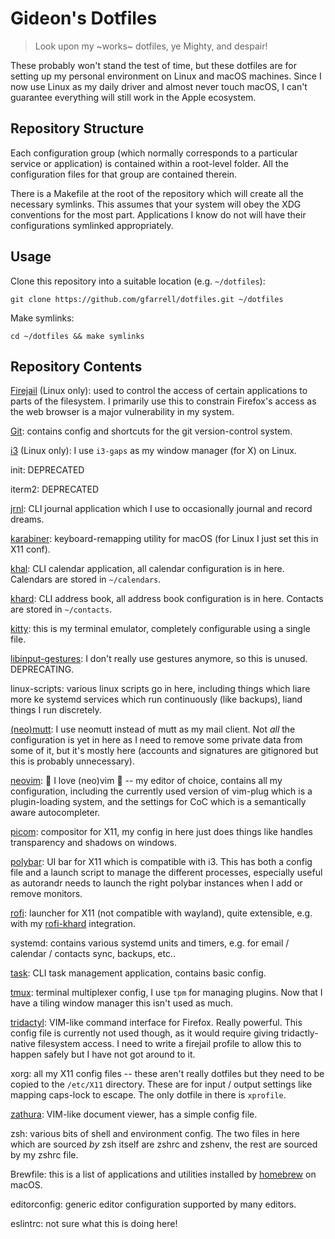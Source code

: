 # Gideon's Dotfiles

> Look upon my ~works~ dotfiles, ye Mighty, and despair!

These probably won't stand the test of time, but these dotfiles are for
setting up my personal environment on Linux and macOS machines. Since I
now use Linux as my daily driver and almost never touch macOS, I can't
guarantee everything will still work in the Apple ecosystem.

## Repository Structure

Each configuration group (which normally corresponds to a particular
service or application) is contained within a root-level folder. All the
configuration files for that group are contained therein.

There is a Makefile at the root of the repository which will create all
the necessary symlinks. This assumes that your system will obey the XDG
conventions for the most part. Applications I know do not will have
their configurations symlinked appropriately.

## Usage

Clone this repository into a suitable location (e.g. `~/dotfiles`):

    git clone https://github.com/gfarrell/dotfiles.git ~/dotfiles

Make symlinks:

    cd ~/dotfiles && make symlinks

## Repository Contents

[Firejail](https://firejail.wordpress.com/) (Linux only): used to
control the access of certain applications to parts of the filesystem. I
primarily use this to constrain Firefox's access as the web browser is a
major vulnerability in my system.

[Git](https://git-scm.com/): contains config and shortcuts for the git
version-control system.

[i3](i3wm.org/) (Linux only): I use `i3-gaps` as my window manager (for
X) on Linux.

init: DEPRECATED

iterm2: DEPRECATED

[jrnl](https://jrnl.sh/): CLI journal application which I use to
occasionally journal and record dreams.

[karabiner](https://karabiner-elements.pqrs.org/): keyboard-remapping
utility for macOS (for Linux I just set this in X11 conf).

[khal](https://github.com/pimutils/khal): CLI calendar application,
all calendar configuration is in here. Calendars are stored in
`~/calendars`.

[khard](https://github.com/scheibler/khard): CLI address book,
all address book configuration is in here. Contacts are stored in
`~/contacts`.

[kitty](https://sw.kovidgoyal.net/kitty/): this is my terminal emulator,
completely configurable using a single file.

[libinput-gestures](https://github.com/bulletmark/libinput-gestures): I
don't really use gestures anymore, so this is unused. DEPRECATING.

linux-scripts: various linux scripts go in here, including things which
liare more ke systemd services which run continuously (like backups),
liand things I run discretely.

[(neo)mutt](https://neomutt.org/): I use neomutt instead of mutt as my
mail client. Not *all* the configuration is yet in here as I need to
remove some private data from some of it, but it's mostly here (accounts
and signatures are gitignored but this is probably unnecessary).

[neovim](https://neovim.io/): 💖 I love (neo)vim 💖 -- my editor of
choice, contains all my configuration, including the currently used
version of vim-plug which is a plugin-loading system, and the settings
for CoC which is a semantically aware autocompleter.

[picom](https://github.com/yshui/picom): compositor for X11, my config
in here just does things like handles transparency and shadows on
windows.

[polybar](https://github.com/polybar/polybar): UI bar for X11 which is
compatible with i3. This has both a config file and a launch script to
manage the different processes, especially useful as autorandr needs to
launch the right polybar instances when I add or remove monitors.

[rofi](https://github.com/davatorium/rofi): launcher for X11
(not compatible with wayland), quite extensible, e.g. with my
[rofi-khard](https://github.com/gfarrell/rofi-khard) integration.

systemd: contains various systemd units and timers, e.g. for email /
calendar / contacts sync, backups, etc..

[task](https://taskwarrior.org/): CLI task management application,
contains basic config.

[tmux](https://github.com/tmux/tmux): terminal multiplexer config, I use
`tpm` for managing plugins. Now that I have a tiling window manager this
isn't used as much.

[tridactyl](https://github.com/tridactyl/tridactyl): VIM-like command
interface for Firefox. Really powerful. This config file is currently
not used though, as it would require giving tridactly-native filesystem
access. I need to write a firejail profile to allow this to happen
safely but I have not got around to it.

xorg: all my X11 config files -- these aren't really dotfiles but they
need to be copied to the `/etc/X11` directory. These are for input /
output settings like mapping caps-lock to escape. The only dotfile in
there is `xprofile`.

[zathura](https://pwmt.org/projects/zathura/): VIM-like document viewer,
has a simple config file.

zsh: various bits of shell and environment config. The two files in here
which are sourced *by* zsh itself are zshrc and zshenv, the rest are
sourced by my zshrc file.

Brewfile: this is a list of applications and utilities installed by
[homebrew](https://brew.sh) on macOS.

editorconfig: generic editor configuration supported by many editors.

eslintrc: not sure what this is doing here!
